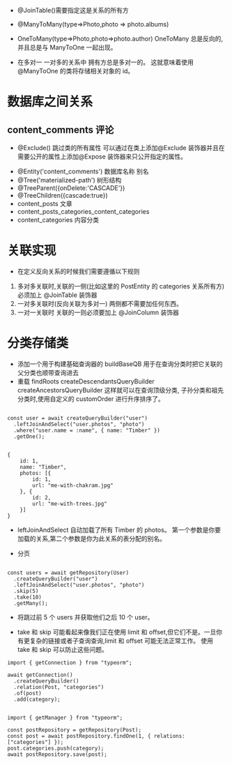 - @JoinTable()需要指定这是关系的所有方

* @ManyToMany(type=>Photo,photo => photo.albums)

* OneToMany(type=>Photo,photo=>photo.author) OneToMany 总是反向的,并且总是与 ManyToOne 一起出现。
* 在多对一 一对多的关系中 拥有方总是多对一的。 这就意味着使用 @ManyToOne 的类将存储相关对象的 id。

# 数据库之间关系

## content_comments 评论

- @Exclude() 跳过类的所有属性 可以通过在类上添加@Exclude 装饰器并且在需要公开的属性上添加@Expose 装饰器来只公开指定的属性。

* @Entity('content_comments') 数据库名称 别名
* @Tree('materialized-path') 树形结构
* @TreeParent({onDelete:'CASCADE'})
* @TreeChildren({cascade:true})
* content_posts 文章
* content_posts_categories_content_categories
* content_categories 内容分类

# 关联实现

- 在定义反向关系的时候我们需要遵循以下规则

1. 多对多关联时,关联的一侧(比如这里的 PostEntity 的 categories 关系所有方) 必须加上 @JoinTable 装饰器
2. 一对多关联时(反向关联为多对一) 两侧都不需要加任何东西。
3. 一对一关联时 关联的一则必须要加上 @JoinColumn 装饰器

# 分类存储类

- 添加一个用于构建基础查询器的 buildBaseQB 用于在查询分类时把它关联的父分类也顺带查询进去
- 重载 findRoots createDescendantsQueryBuilder createAncestorsQueryBuilder 这样就可以在查询顶级分类, 子孙分类和祖先分类时,使用自定义的 customOrder 进行升序排序了。

```

const user = await createQueryBuilder("user")
  .leftJoinAndSelect("user.photos", "photo")
  .where("user.name = :name", { name: "Timber" })
  .getOne();


{
    id: 1,
    name: "Timber",
    photos: [{
        id: 1,
        url: "me-with-chakram.jpg"
    }, {
        id: 2,
        url: "me-with-trees.jpg"
    }]
}

```

- leftJoinAndSelect 自动加载了所有 Timber 的 photos。 第一个参数是你要加载的关系,第二个参数是你为此关系的表分配的别名。

* 分页

```

const users = await getRepository(User)
  .createQueryBuilder("user")
  .leftJoinAndSelect("user.photos", "photo")
  .skip(5)
  .take(10)
  .getMany();

```

- 将跳过前 5 个 users 并获取他们之后 10 个 user。

* take 和 skip 可能看起来像我们正在使用 limit 和 offset,但它们不是。一旦你有更复杂的链接或者子查询查询,limit 和 offset 可能无法正常工作。 使用 take 和 skip 可以防止这些问题。

```
import { getConnection } from "typeorm";

await getConnection()
  .createQueryBuilder()
  .relation(Post, "categories")
  .of(post)
  .add(category);


import { getManager } from "typeorm";

const postRepository = getRepository(Post);
const post = await postRepository.findOne(1, { relations: ["categories"] });
post.categories.push(category);
await postRepository.save(post);




```
